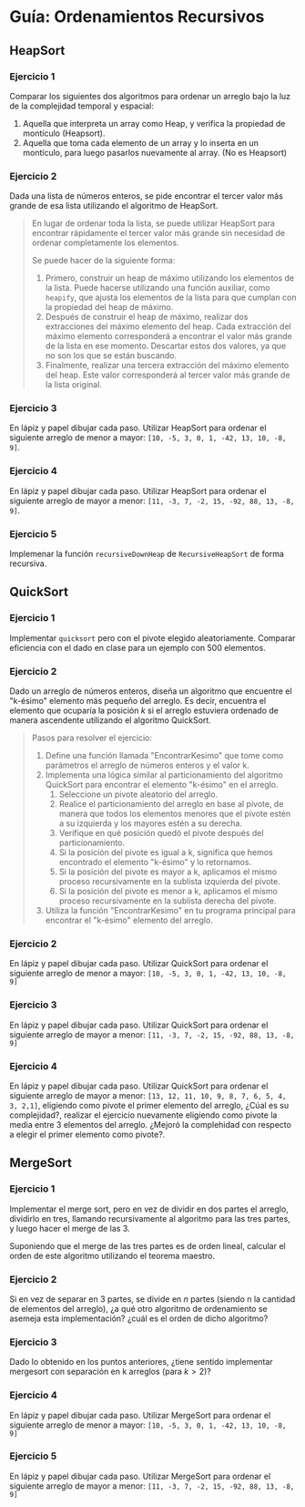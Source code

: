 <!-- markdownlint-disable MD024 -->
# Guía: Ordenamientos Recursivos

## HeapSort

### Ejercicio 1

Comparar los siguientes dos algoritmos para ordenar un arreglo bajo la luz de la complejidad temporal y espacial:

1. Aquella que interpreta un array como Heap, y verifica la propiedad de montículo (Heapsort).
2. Aquella que toma cada elemento de un array y lo inserta en un montículo, para luego pasarlos nuevamente al array. (No es Heapsort)

### Ejercicio 2

Dada una lista de números enteros, se pide encontrar el tercer valor más grande de esa lista utilizando el algoritmo de HeapSort.

> En lugar de ordenar toda la lista, se puede utilizar HeapSort para encontrar rápidamente el tercer valor más grande sin necesidad de ordenar completamente los elementos.
>
> Se puede hacer de la siguiente forma:
>
> 1. Primero, construir un heap de máximo utilizando los elementos de la lista. Puede hacerse utilizando una función auxiliar, como `heapify`, que ajusta los elementos de la lista para que cumplan con la propiedad del heap de máximo.
> 2. Después de construir el heap de máximo, realizar dos extracciones del máximo elemento del heap. Cada extracción del máximo elemento corresponderá a encontrar el valor más grande de la lista en ese momento. Descartar estos dos valores, ya que no son los que se están buscando.
> 3. Finalmente, realizar una tercera extracción del máximo elemento del heap. Este valor corresponderá al tercer valor más grande de la lista original.

### Ejercicio 3

En lápiz y papel dibujar cada paso. Utilizar HeapSort para ordenar el siguiente arreglo de menor a mayor: `[10, -5, 3, 0, 1, -42, 13, 10, -8, 9]`.

### Ejercicio 4

En lápiz y papel dibujar cada paso. Utilizar HeapSort para ordenar el siguiente arreglo de mayor a menor: `[11, -3, 7, -2, 15, -92, 88, 13, -8, 9]`.

### Ejercicio 5

Implemenar la función `recursiveDownHeap` de `RecursiveHeapSort` de forma recursiva.

## QuickSort

### Ejercicio 1

Implementar `quicksort` pero con el pivote elegido aleatoriamente. Comparar eficiencia con el dado en clase para un ejemplo con 500 elementos.

### Ejercicio 2

Dado un arreglo de números enteros, diseña un algoritmo que encuentre el "k-ésimo" elemento más pequeño del arreglo. Es decir, encuentra el elemento que ocuparía la posición $k$ si el arreglo estuviera ordenado de manera ascendente utilizando el algoritmo QuickSort.

> Pasos para resolver el ejercicio:
>
> 1. Define una función llamada "EncontrarKesimo" que tome como parámetros el arreglo de números enteros y el valor k.
> 2. Implementa una lógica similar al particionamiento del algoritmo QuickSort para encontrar el elemento "k-ésimo" en el arreglo.
>     1. Seleccione un pivote aleatorio del arreglo.
>     2. Realice el particionamiento del arreglo en base al pivote, de manera que todos los elementos menores que el pivote estén a su izquierda y los mayores estén a su derecha.
>     3. Verifique en qué posición quedó el pivote después del particionamiento.
>     4. Si la posición del pivote es igual a k, significa que hemos encontrado el elemento "k-ésimo" y lo retornamos.
>     5. Si la posición del pivote es mayor a k, aplicamos el mismo proceso recursivamente en la sublista izquierda del pivote.
>     6. Si la posición del pivote es menor a k, aplicamos el mismo proceso recursivamente en la sublista derecha del pivote.
> 3. Utiliza la función "EncontrarKesimo" en tu programa principal para encontrar el "k-ésimo" elemento del arreglo.

### Ejercicio 2

En lápiz y papel dibujar cada paso. Utilizar QuickSort para ordenar el siguiente arreglo de menor a mayor: `[10, -5, 3, 0, 1, -42, 13, 10, -8, 9]`

### Ejercicio 3

En lápiz y papel dibujar cada paso. Utilizar QuickSort para ordenar el siguiente arreglo de mayor a menor: `[11, -3, 7, -2, 15, -92, 88, 13, -8, 9]`

### Ejercicio 4

En lápiz y papel dibujar cada paso. Utilizar QuickSort para ordenar el siguiente arreglo de mayor a menor: `[13, 12, 11, 10, 9, 8, 7, 6, 5, 4, 3, 2,1]`, eligiendo como pivote el primer elemento del arreglo, ¿Cúal es su complejidad?, realizar el ejercicio nuevamente eligiendo como pivote la media entre 3 elementos del arreglo. ¿Mejoró la complehidad con respecto a elegir el primer elemento como pivote?.

## MergeSort

### Ejercicio 1

Implementar el merge sort, pero en vez de dividir en dos partes el arreglo, dividirlo en tres, llamando recursivamente al algoritmo para las tres partes, y luego hacer el merge de las 3.

Suponiendo que el merge de las tres partes es de orden lineal, calcular el orden de este algoritmo utilizando el teorema maestro.

### Ejercicio 2

Si en vez de separar en 3 partes, se divide en $n$ partes (siendo n la cantidad de elementos del arreglo), ¿a qué otro algoritmo de ordenamiento se asemeja esta implementación? ¿cuál es el orden de dicho algoritmo?

### Ejercicio 3

Dado lo obtenido en los puntos anteriores, ¿tiene sentido implementar mergesort con separación en k arreglos (para $k > 2$)?

### Ejercicio 4

En lápiz y papel dibujar cada paso. Utilizar MergeSort para ordenar el siguiente arreglo de menor a mayor: `[10, -5, 3, 0, 1, -42, 13, 10, -8, 9]`

### Ejercicio 5

En lápiz y papel dibujar cada paso. Utilizar MergeSort para ordenar el siguiente arreglo de mayor a menor: `[11, -3, 7, -2, 15, -92, 88, 13, -8, 9]`

